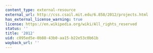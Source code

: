 ```yaml
---
content_type: external-resource
external_url: http://css.csail.mit.edu/6.858/2012/projects.html
has_external_license_warning: true
license: https://en.wikipedia.org/wiki/All_rights_reserved
status: ''
title: '2012'
uid: c095ed5e-0b88-43b0-aa15-b22e53c0b61b
wayback_url: ''
---
```

